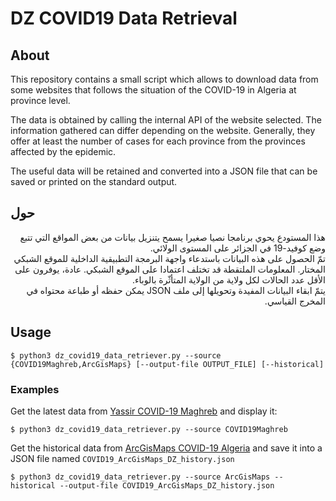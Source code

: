 # DZ COVID19 Data Retrieval

## About

This repository contains a small script which allows to download
data from some websites that follows the situation of the COVID-19
in Algeria at province level.

The data is obtained by calling the internal API of the website
selected. The information gathered can differ depending on the
website. Generally, they offer at least the number of cases for
each province from the provinces affected by the epidemic.

The useful data will be retained and converted into a JSON file
that can be saved or printed on the standard output.

## <span dir='rtl'>حول</span>

<div dir="rtl">
هذا المستودع يحوي برنامجا نصيا صغيرا يسمح يتنزيل بيانات من بعض المواقع التي تتبع وضع
كوفيد-19 في الجزائر على المستوى الولائي.
</div>
<div></div>
<div dir="rtl">
تمّ الحصول على هذه البيانات باستدعاء واجهة البرمجة التطبيقية الداخلية للموقع الشبكي المختار. المعلومات
الملتقطة قد تختلف اعتمادا على الموقع الشبكي. عادة، يوفرون على الأقل عدد الحالات لكل ولاية من
الولاية المتأثّرة بالوباء.
</div>
<div></div>
<div dir="rtl">
يتمّ ابقاء البيانات المفيدة وتحويلها إلى ملف JSON يمكن حفظه أو طباعة محتواه في المخرج القياسي.
</div>

## Usage

```
$ python3 dz_covid19_data_retriever.py --source {COVID19Maghreb,ArcGisMaps} [--output-file OUTPUT_FILE] [--historical]
```

### Examples

Get the latest data from [Yassir COVID-19 Maghreb](http://www.covid19-maghreb.live/)
and display it:

```
$ python3 dz_covid19_data_retriever.py --source COVID19Maghreb
```

Get the historical data from [ArcGisMaps COVID-19 Algeria](https://abdelghafour.maps.arcgis.com/apps/opsdashboard/index.html?fbclid=IwAR06TyO9BGI6r-V1yJ8JSgda-56rbO4o0rp3-l0-SmNeJJ_JD_q3Fb0mVBo#/ad57a9371f6a4bf7b1b7881be4cdb8ae)
and save it into a JSON file named `COVID19_ArcGisMaps_DZ_history.json`

```
$ python3 dz_covid19_data_retriever.py --source ArcGisMaps --historical --output-file COVID19_ArcGisMaps_DZ_history.json
```
